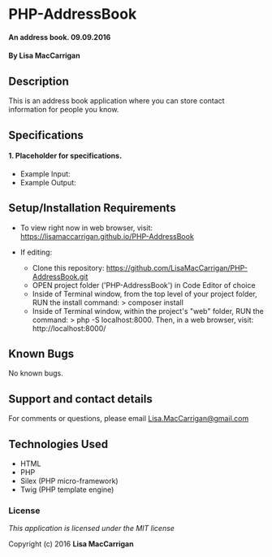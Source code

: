 # PHP-AddressBook

#### An address book. 09.09.2016

#### By **Lisa MacCarrigan**

## Description

This is an address book application where you can store contact information for people you know.

## Specifications

#### 1. Placeholder for specifications.

* Example Input:
* Example Output:

## Setup/Installation Requirements

* To view right now in web browser, visit: https://lisamaccarrigan.github.io/PHP-AddressBook

* If editing:
    + Clone this repository: https://github.com/LisaMacCarrigan/PHP-AddressBook.git
    + OPEN project folder ('PHP-AddressBook') in Code Editor of choice
    + Inside of Terminal window, from the top level of your project folder, RUN the install command: > composer install
    + Inside of Terminal window, within the project's "web" folder, RUN the command: > php -S localhost:8000. Then, in a web browser, visit: http://localhost:8000/

## Known Bugs

No known bugs.

## Support and contact details

For comments or questions, please email Lisa.MacCarrigan@gmail.com

## Technologies Used

* HTML
* PHP
* Silex (PHP micro-framework)
* Twig (PHP template engine)
<!-- * CSS
* Bootstrap version 3.3.7. -->

### License

*This application is licensed under the MIT license*

Copyright (c) 2016 **Lisa MacCarrigan**
